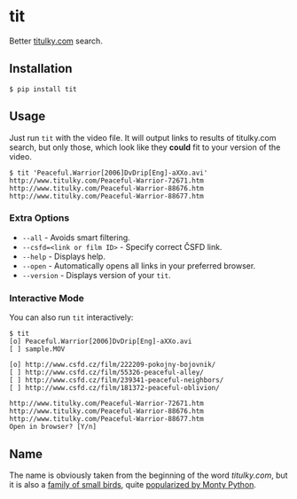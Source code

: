 # tit

Better [titulky.com](http://www.titulky.com/) search.


## Installation

```shell
$ pip install tit
```


## Usage

Just run `tit` with the video file. It will output links to results
of titulky.com search, but only those, which look like they **could** fit
to your version of the video.

```shell
$ tit 'Peaceful.Warrior[2006]DvDrip[Eng]-aXXo.avi'
http://www.titulky.com/Peaceful-Warrior-72671.htm
http://www.titulky.com/Peaceful-Warrior-88676.htm
http://www.titulky.com/Peaceful-Warrior-88677.htm
```


### Extra Options

- `--all` - Avoids smart filtering.
- `--csfd=<link or film ID>` - Specify correct ČSFD link.
- `--help` - Displays help.
- `--open` - Automatically opens all links in your preferred browser.
- `--version` - Displays version of your `tit`.


### Interactive Mode

You can also run `tit` interactively:

```shell
$ tit
[o] Peaceful.Warrior[2006]DvDrip[Eng]-aXXo.avi
[ ] sample.MOV

[o] http://www.csfd.cz/film/222209-pokojny-bojovnik/
[ ] http://www.csfd.cz/film/55326-peaceful-alley/
[ ] http://www.csfd.cz/film/239341-peaceful-neighbors/
[ ] http://www.csfd.cz/film/181372-peaceful-oblivion/

http://www.titulky.com/Peaceful-Warrior-72671.htm
http://www.titulky.com/Peaceful-Warrior-88676.htm
http://www.titulky.com/Peaceful-Warrior-88677.htm
Open in browser? [Y/n]
```


## Name

The name is obviously taken from the beginning of the word *titulky.com*, but
it is also a [family of small birds](https://en.wikipedia.org/wiki/Tit_%28bird%29),
quite [popularized by Monty Python](https://www.youtube.com/watch?v=YQ7Tak6fK9w).
